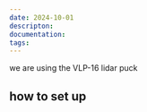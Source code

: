 ```yaml
---
date: 2024-10-01
descripton: 
documentation: 
tags:
---
```

we are using the VLP-16 lidar puck

## how to set up